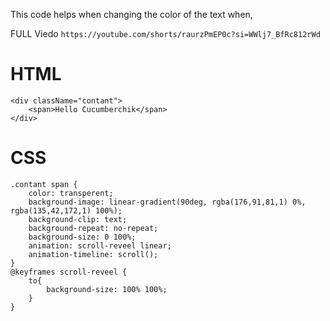 This code helps when changing the color of the text when,

FULL Viedo ``` https://youtube.com/shorts/raurzPmEP0c?si=WWlj7_BfRc812rWd ```

# HTML
```
<div className="contant">
    <span>Hello Cucumberchik</span>
</div>
```
# CSS
```
.contant span {
    color: transperent;
    background-image: linear-gradient(90deg, rgba(176,91,81,1) 0%, rgba(135,42,172,1) 100%);
    background-clip: text;
    background-repeat: no-repeat;
    background-size: 0 100%;
    animation: scroll-reveel linear;
    animation-timeline: scroll();
}
@keyframes scroll-reveel {
    to{
        background-size: 100% 100%;
    }
}
```
